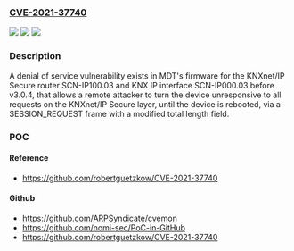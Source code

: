 ### [CVE-2021-37740](https://cve.mitre.org/cgi-bin/cvename.cgi?name=CVE-2021-37740)
![](https://img.shields.io/static/v1?label=Product&message=n%2Fa&color=blue)
![](https://img.shields.io/static/v1?label=Version&message=n%2Fa&color=blue)
![](https://img.shields.io/static/v1?label=Vulnerability&message=n%2Fa&color=brighgreen)

### Description

A denial of service vulnerability exists in MDT's firmware for the KNXnet/IP Secure router SCN-IP100.03 and KNX IP interface SCN-IP000.03 before v3.0.4, that allows a remote attacker to turn the device unresponsive to all requests on the KNXnet/IP Secure layer, until the device is rebooted, via a SESSION_REQUEST frame with a modified total length field.

### POC

#### Reference
- https://github.com/robertguetzkow/CVE-2021-37740

#### Github
- https://github.com/ARPSyndicate/cvemon
- https://github.com/nomi-sec/PoC-in-GitHub
- https://github.com/robertguetzkow/CVE-2021-37740

